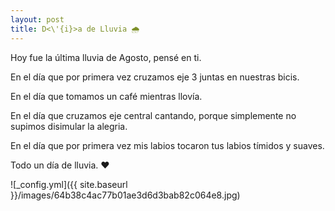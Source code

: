 ```yaml
---
layout: post
title: D<\'{i}>a de Lluvia 🌧
---
```


<p style='text-align: justify;'></p>
  
<p></p>

<p style='text-align: justify;'>
  
<p>Hoy fue la última lluvia de Agosto, pensé en ti. </p>
<p>En el día que por primera vez cruzamos eje 3  juntas en nuestras bicis. </p>
<p>En el día que tomamos un café mientras llovía. </p>
<p>En el día que cruzamos eje central cantando, porque simplemente no supimos disimular la alegria. </p>
<p>En el día que por primera vez  mis labios tocaron tus labios tímidos y suaves.  </p>
<p>Todo un día de lluvia.  ❤</p>

</p>



![_config.yml]({{ site.baseurl }}/images/64b38c4ac77b01ae3d6d3bab82c064e8.jpg) 

